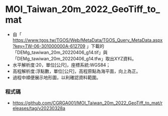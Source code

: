# MOI_Taiwan_20m_2022_GeoTiff_to_mat
+ 自「 https://www.tgos.tw/TGOS/Web/MetaData/TGOS_Query_MetaData.aspx?key=TW-06-301000000A-612709 」下載的「DEMg_tawiwan_20m_20220406_g14.tif」與「DEMg_tawiwan_20m_20220406_g14.tfw」取出XYZ資料。
+ 水平解析度:20，單位[公尺]，座標系統:WGS84；
+ 高程解析度:浮點數，單位[公尺]，高程原點為海平面，向上為正。
+ 過程中順便展示地形圖，以利確認資料範圍。

### 程式碼
+ https://github.com/CGRGA001/MOI_Taiwan_20m_2022_GeoTiff_to_mat/releases/tag/v20230328a
